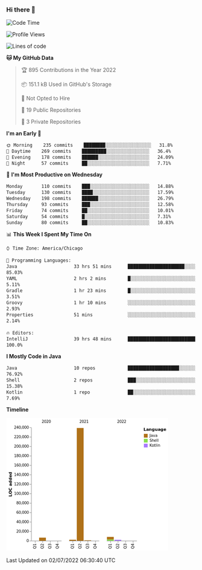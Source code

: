 ### Hi there 👋


<!--START_SECTION:waka-->
![Code Time](http://img.shields.io/badge/Code%20Time-0%20secs-blue)

![Profile Views](http://img.shields.io/badge/Profile%20Views-4-blue)

![Lines of code](https://img.shields.io/badge/From%20Hello%20World%20I%27ve%20Written-259%20Thousand%20lines%20of%20code-blue)

**🐱 My GitHub Data** 

> 🏆 895 Contributions in the Year 2022
 > 
> 📦 151.1 kB Used in GitHub's Storage 
 > 
> 🚫 Not Opted to Hire
 > 
> 📜 19 Public Repositories 
 > 
> 🔑 3 Private Repositories  
 > 
**I'm an Early 🐤** 

```text
🌞 Morning    235 commits    ████████░░░░░░░░░░░░░░░░░   31.8% 
🌆 Daytime    269 commits    █████████░░░░░░░░░░░░░░░░   36.4% 
🌃 Evening    178 commits    ██████░░░░░░░░░░░░░░░░░░░   24.09% 
🌙 Night      57 commits     ██░░░░░░░░░░░░░░░░░░░░░░░   7.71%

```
📅 **I'm Most Productive on Wednesday** 

```text
Monday       110 commits    ███░░░░░░░░░░░░░░░░░░░░░░   14.88% 
Tuesday      130 commits    ████░░░░░░░░░░░░░░░░░░░░░   17.59% 
Wednesday    198 commits    ██████░░░░░░░░░░░░░░░░░░░   26.79% 
Thursday     93 commits     ███░░░░░░░░░░░░░░░░░░░░░░   12.58% 
Friday       74 commits     ██░░░░░░░░░░░░░░░░░░░░░░░   10.01% 
Saturday     54 commits     █░░░░░░░░░░░░░░░░░░░░░░░░   7.31% 
Sunday       80 commits     ██░░░░░░░░░░░░░░░░░░░░░░░   10.83%

```


📊 **This Week I Spent My Time On** 

```text
⌚︎ Time Zone: America/Chicago

💬 Programming Languages: 
Java                     33 hrs 51 mins      █████████████████████░░░░   85.03% 
YAML                     2 hrs 2 mins        █░░░░░░░░░░░░░░░░░░░░░░░░   5.11% 
Gradle                   1 hr 23 mins        █░░░░░░░░░░░░░░░░░░░░░░░░   3.51% 
Groovy                   1 hr 10 mins        ░░░░░░░░░░░░░░░░░░░░░░░░░   2.93% 
Properties               51 mins             ░░░░░░░░░░░░░░░░░░░░░░░░░   2.14%

🔥 Editors: 
IntelliJ                 39 hrs 48 mins      █████████████████████████   100.0%

```

**I Mostly Code in Java** 

```text
Java                     10 repos            ███████████████████░░░░░░   76.92% 
Shell                    2 repos             ███░░░░░░░░░░░░░░░░░░░░░░   15.38% 
Kotlin                   1 repo              ██░░░░░░░░░░░░░░░░░░░░░░░   7.69%

```


**Timeline**

![Chart not found](https://raw.githubusercontent.com/powercasgamer/powercasgamer/master/charts/bar_graph.png) 


 Last Updated on 02/07/2022 06:30:40 UTC
<!--END_SECTION:waka-->
